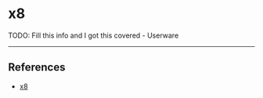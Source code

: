 # x8

TODO: Fill this info and I got this covered - Userware

---
## References

- [x8](https://github.com/Sh1Yo/x8)